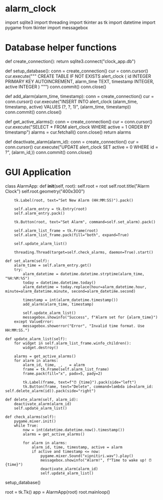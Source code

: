 # alarm_clock
import sqlite3
import threading
import tkinter as tk
import datetime
import pygame
from tkinter import messagebox

# Database helper functions
def create_connection():
    return sqlite3.connect("clock_app.db")

def setup_database():
    conn = create_connection()
    cur = conn.cursor()
    cur.execute("""
        CREATE TABLE IF NOT EXISTS alert_clock (
            id INTEGER PRIMARY KEY AUTOINCREMENT,
            alarm_time TEXT,
            timestamp INTEGER,
            active INTEGER
        )
    """)
    conn.commit()
    conn.close()

def add_alarm(alarm_time, timestamp):
    conn = create_connection()
    cur = conn.cursor()
    cur.execute("INSERT INTO alert_clock (alarm_time, timestamp, active) VALUES (?, ?, 1)", (alarm_time, timestamp))
    conn.commit()
    conn.close()

def get_active_alarms():
    conn = create_connection()
    cur = conn.cursor()
    cur.execute("SELECT * FROM alert_clock WHERE active = 1 ORDER BY timestamp")
    alarms = cur.fetchall()
    conn.close()
    return alarms

def deactivate_alarm(alarm_id):
    conn = create_connection()
    cur = conn.cursor()
    cur.execute("UPDATE alert_clock SET active = 0 WHERE id = ?", (alarm_id,))
    conn.commit()
    conn.close()

# GUI Application
class AlarmApp:
    def __init__(self, root):
        self.root = root
        self.root.title("Alarm Clock")
        self.root.geometry("400x300")
        
        tk.Label(root, text="Set New Alarm (HH:MM:SS)").pack()
        
        self.alarm_entry = tk.Entry(root)
        self.alarm_entry.pack()

        tk.Button(root, text="Set Alarm", command=self.set_alarm).pack()

        self.alarm_list_frame = tk.Frame(root)
        self.alarm_list_frame.pack(fill="both", expand=True)

        self.update_alarm_list()

        threading.Thread(target=self.check_alarms, daemon=True).start()

    def set_alarm(self):
        alarm_time = self.alarm_entry.get()
        try:
            alarm_datetime = datetime.datetime.strptime(alarm_time, "%H:%M:%S")
            today = datetime.datetime.today()
            alarm_datetime = today.replace(hour=alarm_datetime.hour, minute=alarm_datetime.minute, second=alarm_datetime.second)
            
            timestamp = int(alarm_datetime.timestamp())
            add_alarm(alarm_time, timestamp)
            
            self.update_alarm_list()
            messagebox.showinfo("Success", f"Alarm set for {alarm_time}")
        except ValueError:
            messagebox.showerror("Error", "Invalid time format. Use HH:MM:SS.")

    def update_alarm_list(self):
        for widget in self.alarm_list_frame.winfo_children():
            widget.destroy()

        alarms = get_active_alarms()
        for alarm in alarms:
            alarm_id, time, _, _ = alarm
            frame = tk.Frame(self.alarm_list_frame)
            frame.pack(fill="x", padx=5, pady=2)

            tk.Label(frame, text=f"⏰ {time}").pack(side="left")
            tk.Button(frame, text="Delete", command=lambda id=alarm_id: self.delete_alarm(id)).pack(side="right")

    def delete_alarm(self, alarm_id):
        deactivate_alarm(alarm_id)
        self.update_alarm_list()

    def check_alarms(self):
        pygame.mixer.init()
        while True:
            now = int(datetime.datetime.now().timestamp())
            alarms = get_active_alarms()

            for alarm in alarms:
                alarm_id, time, timestamp, active = alarm
                if active and timestamp <= now:
                    pygame.mixer.Sound("xipnitiri.wav").play()
                    messagebox.showinfo("Alarm!", f"Time to wake up! ⏰ {time}")
                    deactivate_alarm(alarm_id)
                    self.update_alarm_list()

setup_database()

root = tk.Tk()
app = AlarmApp(root)
root.mainloop()
